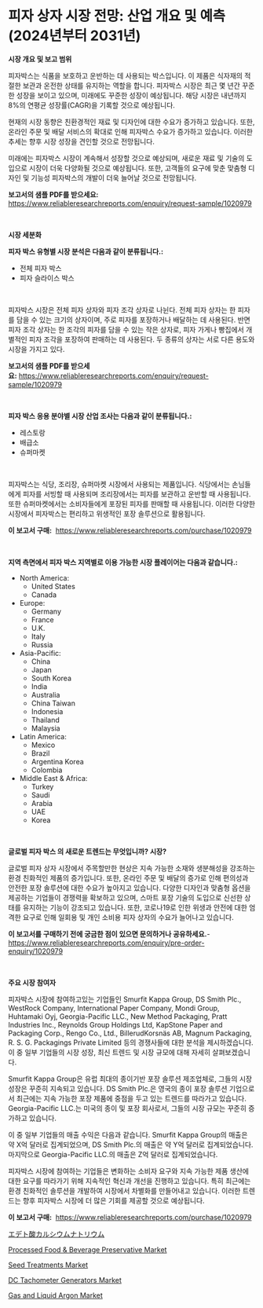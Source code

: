 <p><h1>피자 상자 시장 전망: 산업 개요 및 예측 (2024년부터 2031년)</h1></p><p><strong>시장 개요 및 보고 범위</strong></p>
<p><p>피자박스는 식품을 보호하고 운반하는 데 사용되는 박스입니다. 이 제품은 식자재의 적절한 보관과 온전한 상태를 유지하는 역할을 합니다. 피자박스 시장은 최근 몇 년간 꾸준한 성장을 보이고 있으며, 미래에도 꾸준한 성장이 예상됩니다. 해당 시장은 내년까지 8%의 연평균 성장률(CAGR)을 기록할 것으로 예상됩니다.</p><p>현재의 시장 동향은 친환경적인 재료 및 디자인에 대한 수요가 증가하고 있습니다. 또한, 온라인 주문 및 배달 서비스의 확대로 인해 피자박스 수요가 증가하고 있습니다. 이러한 추세는 향후 시장 성장을 견인할 것으로 전망됩니다.</p><p>미래에는 피자박스 시장이 계속해서 성장할 것으로 예상되며, 새로운 재료 및 기술의 도입으로 시장이 더욱 다양화될 것으로 예상됩니다. 또한, 고객들의 요구에 맞춘 맞춤형 디자인 및 기능성 피자박스의 개발이 더욱 늘어날 것으로 전망됩니다.</p></p>
<p><strong>보고서의 샘플 PDF를 받으세요:</strong> <a href="https://www.reliableresearchreports.com/enquiry/request-sample/1020979">https://www.reliableresearchreports.com/enquiry/request-sample/1020979</a></p>
<p>&nbsp;</p>
<p><strong>시장 세분화</strong></p>
<p><strong>피자 박스 유형별 시장 분석은 다음과 같이 분류됩니다.:</strong></p>
<p><ul><li>전체 피자 박스</li><li>피자 슬라이스 박스</li></ul></p>
<p>&nbsp;</p>
<p><p>피자박스 시장은 전체 피자 상자와 피자 조각 상자로 나뉜다. 전체 피자 상자는 한 피자를 담을 수 있는 크기의 상자이며, 주로 피자를 포장하거나 배달하는 데 사용된다. 반면 피자 조각 상자는 한 조각의 피자를 담을 수 있는 작은 상자로, 피자 가게나 빵집에서 개별적인 피자 조각을 포장하여 판매하는 데 사용된다. 두 종류의 상자는 서로 다른 용도와 시장을 가지고 있다.</p></p>
<p><strong>보고서의 샘플 PDF를 받으세요:</strong>&nbsp;<a href="https://www.reliableresearchreports.com/enquiry/request-sample/1020979">https://www.reliableresearchreports.com/enquiry/request-sample/1020979</a></p>
<p>&nbsp;</p>
<p><strong> 피자 박스 응용 분야별 시장 산업 조사는 다음과 같이 분류됩니다.:</strong></p>
<p><ul><li>레스토랑</li><li>배급소</li><li>슈퍼마켓</li></ul></p>
<p>&nbsp;</p>
<p><p>피자박스는 식당, 조리장, 슈퍼마켓 시장에서 사용되는 제품입니다. 식당에서는 손님들에게 피자를 서빙할 때 사용되며 조리장에서는 피자를 보관하고 운반할 때 사용됩니다. 또한 슈퍼마켓에서는 소비자들에게 포장된 피자를 판매할 때 사용됩니다. 이러한 다양한 시장에서 피자박스는 편리하고 위생적인 포장 솔루션으로 활용됩니다.</p></p>
<p><strong>이 보고서 구매:</strong>&nbsp; <a href="https://www.reliableresearchreports.com/purchase/1020979">https://www.reliableresearchreports.com/purchase/1020979</a></p>
<p>&nbsp;</p>
<p><strong>지역 측면에서 피자 박스 지역별로 이용 가능한 시장 플레이어는 다음과 같습니다.:</strong></p>
<p><ul>
    <li>
        North America:
        <ul>
            <li>United States</li>
            <li>Canada</li>
        </ul>
    </li>
    <li>
        Europe:
        <ul>
            <li>Germany</li>
            <li>France</li>
            <li>U.K.</li>
            <li>Italy</li>
            <li>Russia</li>
        </ul>
    </li>
    <li>
        Asia-Pacific:
        <ul>
            <li>China</li>
            <li>Japan</li>
            <li>South Korea</li>
            <li>India</li>
            <li>Australia</li>
            <li>China Taiwan</li>
            <li>Indonesia</li>
            <li>Thailand</li>
            <li>Malaysia</li>
        </ul>
    </li>
    <li>
        Latin America:
        <ul>
            <li>Mexico</li>
            <li>Brazil</li>
            <li>Argentina Korea</li>
            <li>Colombia</li>
        </ul>
    </li>
    <li>
        Middle East & Africa:
        <ul>
            <li>Turkey</li>
            <li>Saudi</li>
            <li>Arabia</li>
            <li>UAE</li>
            <li>Korea</li>
        </ul>
    </li>
    </ul></p>
<p>&nbsp;</p>
<p><strong>글로벌 피자 박스 의 새로운 트렌드는 무엇입니까? 시장?</strong></p>
<p><p>글로벌 피자 상자 시장에서 주목할만한 현상은 지속 가능한 소재와 생분해성을 강조하는 환경 친화적인 제품의 증가입니다. 또한, 온라인 주문 및 배달의 증가로 인해 편의성과 안전한 포장 솔루션에 대한 수요가 높아지고 있습니다. 다양한 디자인과 맞춤형 옵션을 제공하는 기업들이 경쟁력을 확보하고 있으며, 스마트 포장 기술의 도입으로 신선한 상태를 유지하는 기능이 강조되고 있습니다. 또한, 코로나19로 인한 위생과 안전에 대한 엄격한 요구로 인해 일회용 및 개인 소비용 피자 상자의 수요가 늘어나고 있습니다.</p></p>
<p><strong>이 보고서를 구매하기 전에 궁금한 점이 있으면 문의하거나 공유하세요.</strong>- <a href="https://www.reliableresearchreports.com/enquiry/pre-order-enquiry/1020979">https://www.reliableresearchreports.com/enquiry/pre-order-enquiry/1020979</a></p>
<p>&nbsp;</p>
<p><strong>주요 시장 참여자</strong></p>
<p><p>피자박스 시장에 참여하고있는 기업들인 Smurfit Kappa Group, DS Smith Plc., WestRock Company, International Paper Company, Mondi Group, Huhtamaki Oyj, Georgia-Pacific LLC., New Method Packaging, Pratt Industries Inc., Reynolds Group Holdings Ltd, KapStone Paper and Packaging Corp., Rengo Co., Ltd., BillerudKorsnäs AB, Magnum Packaging, R. S. G. Packagings Private Limited 등의 경쟁사들에 대한 분석을 제시하겠습니다. 이 중 일부 기업들의 시장 성장, 최신 트렌드 및 시장 규모에 대해 자세히 살펴보겠습니다.</p><p>Smurfit Kappa Group은 유럽 최대의 종이기반 포장 솔루션 제조업체로, 그들의 시장 성장은 꾸준히 지속되고 있습니다. DS Smith Plc.은 영국의 종이 포장 솔루션 기업으로서 최근에는 지속 가능한 포장 제품에 중점을 두고 있는 트렌드를 따라가고 있습니다. Georgia-Pacific LLC.는 미국의 종이 및 포장 회사로서, 그들의 시장 규모는 꾸준히 증가하고 있습니다.</p><p>이 중 일부 기업들의 매출 수익은 다음과 같습니다. Smurfit Kappa Group의 매출은 약 X억 달러로 집계되었으며, DS Smith Plc.의 매출은 약 Y억 달러로 집계되었습니다. 마지막으로 Georgia-Pacific LLC.의 매출은 Z억 달러로 집계되었습니다.</p><p>피자박스 시장에 참여하는 기업들은 변화하는 소비자 요구와 지속 가능한 제품 생산에 대한 요구를 따라가기 위해 지속적인 혁신과 개선을 진행하고 있습니다. 특히 최근에는 환경 친화적인 솔루션을 개발하여 시장에서 차별화를 만들어내고 있습니다. 이러한 트렌드는 향후 피자박스 시장에 더 많은 기회를 제공할 것으로 예상됩니다.</p></p>
<p><strong>이 보고서 구매:</strong>&nbsp;&nbsp;<a href="https://www.reliableresearchreports.com/purchase/1020979">https://www.reliableresearchreports.com/purchase/1020979</a></p>
<p><p><a href="https://github.com/ihabdkwlxs948/Market-Research-Report-List-1/blob/main/1934567189554.md">エデト酸カルシウムナトリウム</a></p><p><a href="https://issuu.com/reportprime-2/docs/processed-food-beverage-preservative-market-size-2">Processed Food & Beverage Preservative Market</a></p><p><a href="https://view.publitas.com/reportprime-1/seed-treatments-market-research-report-forecasted-for-period-from-2023-2030-by-market-type-market-application-and-region/">Seed Treatments Market</a></p><p><a href="https://view.publitas.com/reportprime-1/dc-tachometer-generators-market-centers-on-aspects-such-as-market-growth-market-share-market-opportunity-and-projected-forecasts-spanning-from-2024-to-2031/">DC Tachometer Generators Market</a></p><p><a href="https://github.com/mabutironaldo/Market-Research-Report-List-3/blob/main/gas-and-liquid-argon-market.md">Gas and Liquid Argon Market</a></p></p>
